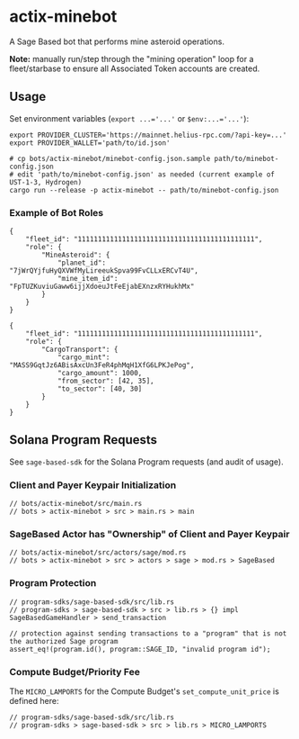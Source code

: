 # actix-minebot

A Sage Based bot that performs mine asteroid operations.

**Note:** manually run/step through the "mining operation" loop for a fleet/starbase to ensure all Associated Token accounts are created.

## Usage

Set environment variables (`export ...='...'` or `$env:...='...'`):

```
export PROVIDER_CLUSTER='https://mainnet.helius-rpc.com/?api-key=...'
export PROVIDER_WALLET='path/to/id.json'
```

```
# cp bots/actix-minebot/minebot-config.json.sample path/to/minebot-config.json
# edit 'path/to/minebot-config.json' as needed (current example of UST-1-3, Hydrogen)
cargo run --release -p actix-minebot -- path/to/minebot-config.json
```

### Example of Bot Roles

```
{
    "fleet_id": "11111111111111111111111111111111111111111111",
    "role": {
        "MineAsteroid": {
            "planet_id": "7jWrQYjfuHyQXVWfMyLireeukSpva99FvCLLxERCvT4U",
            "mine_item_id": "FpTUZKuviuGaww6ijjXdoeuJtFeEjabEXnzxRYHukhMx"
        }
    }
}
```


```
{
    "fleet_id": "11111111111111111111111111111111111111111111",
    "role": {
        "CargoTransport": {
            "cargo_mint": "MASS9GqtJz6ABisAxcUn3FeR4phMqH1XfG6LPKJePog",
            "cargo_amount": 1000,
            "from_sector": [42, 35],
            "to_sector": [40, 30]
        }
    }
}
```

## Solana Program Requests

See `sage-based-sdk` for the Solana Program requests (and audit of usage).

### Client and Payer Keypair Initialization

```
// bots/actix-minebot/src/main.rs
// bots > actix-minebot > src > main.rs > main
```

### SageBased Actor has "Ownership" of Client and Payer Keypair

```
// bots/actix-minebot/src/actors/sage/mod.rs
// bots > actix-minebot > src > actors > sage > mod.rs > SageBased
```

### Program Protection

```
// program-sdks/sage-based-sdk/src/lib.rs
// program-sdks > sage-based-sdk > src > lib.rs > {} impl SageBasedGameHandler > send_transaction

// protection against sending transactions to a "program" that is not the authorized Sage program
assert_eq!(program.id(), program::SAGE_ID, "invalid program id");
```

### Compute Budget/Priority Fee

The `MICRO_LAMPORTS` for the Compute Budget's `set_compute_unit_price` is defined here:

```
// program-sdks/sage-based-sdk/src/lib.rs
// program-sdks > sage-based-sdk > src > lib.rs > MICRO_LAMPORTS
```
